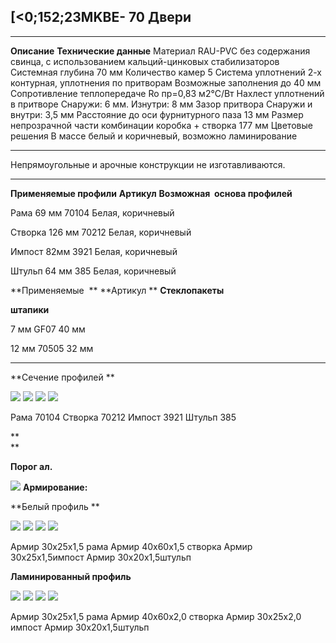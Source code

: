 [<0;152;23M**KBE- 70 Двери**
-----------------

  -------------------------------------------------------- ---------------------------------------------------------------------------------
  **Описание**                                             **Технические данные**
  Материал                                                 RAU-PVC без содержания свинца, с использованием кальций-цинковых стабилизаторов
  Системная глубина                                        70 мм
  Количество камер                                         5
  Система уплотнений                                       2-х контурная, уплотнения по притворам
  Возможные заполнения                                     до 40 мм
  Сопротивление теплопередаче                              Ro пр=0,83 м2°С/Вт
  Нахлест уплотнений в притворе                            Снаружи: 6 мм. Изнутри: 8 мм
  Зазор притвора                                           Снаружи и внутри: 3,5 мм
  Расстояние до оси фурнитурного паза                      13 мм
  Размер непрозрачной части комбинации коробка + створка   177 мм
  Цветовые решения                                         В массе белый и коричневый, возможно ламинирование
  -------------------------------------------------------- ---------------------------------------------------------------------------------

Непрямоугольные и арочные конструкции не изготавливаются.

  ------------------------- -------------- -------------------------------- -------------------
  **Применяемые профили**   **Артикул**    **Возможная  основа профилей**

  Рама 69 мм                70104          Белая, коричневый

  Створка 126 мм            70212          Белая, коричневый

  Импост 82мм               3921           Белая, коричневый

  Штульп 64 мм              385            Белая, коричневый

  **Применяемые  **         **Артикул **   **Стеклопакеты**

  **штапики**                              

  7 мм                      GF07           40 мм

  12 мм                     70505          32 мм
  ------------------------- -------------- -------------------------------- -------------------

**Сечение профилей **

![](https://raw.githubusercontent.com/blackmixer/help_os/master/kve70dveri/media/image1.png)
![](https://raw.githubusercontent.com/blackmixer/help_os/master/kve70dveri/media/image2.png)
![](https://raw.githubusercontent.com/blackmixer/help_os/master/kve70dveri/media/image3.png)
![](https://raw.githubusercontent.com/blackmixer/help_os/master/kve70dveri/media/image4.png)


Рама 70104 Створка 70212 Импост 3921 Штульп 385

**\
**

**Порог ал.**

![](https://raw.githubusercontent.com/blackmixer/help_os/master/kve70dveri/media/image5.png)
**Армирование:**

**Белый профиль **

![](https://raw.githubusercontent.com/blackmixer/help_os/master/kve70dveri/media/image6.png)
![](https://raw.githubusercontent.com/blackmixer/help_os/master/kve70dveri/media/image7.png)
![](https://raw.githubusercontent.com/blackmixer/help_os/master/kve70dveri/media/image8.png)
![](https://raw.githubusercontent.com/blackmixer/help_os/master/kve70dveri/media/image9.png)

Армир 30х25х1,5 рама Армир 40х60х1,5 створка Армир 30x25x1,5импост Армир
30x20x1,5штульп

**Ламинированный профиль**

![](https://raw.githubusercontent.com/blackmixer/help_os/master/kve70dveri/media/image6.png)
![](https://raw.githubusercontent.com/blackmixer/help_os/master/kve70dveri/media/image7.png)
![](https://raw.githubusercontent.com/blackmixer/help_os/master/kve70dveri/media/image8.png)
![](https://raw.githubusercontent.com/blackmixer/help_os/master/kve70dveri/media/image9.png)

Армир 30х25х1,5 рама Армир 40х60х2,0 створка Армир 30х25х2,0 импост
Армир 30x20x1,5штульп
